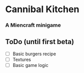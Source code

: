 # Cannibal Kitchen
### A Miencraft minigame

## ToDo (until first beta)
- [ ] Basic burgers recipe
- [ ] Textures
- [ ] Basic game logic
